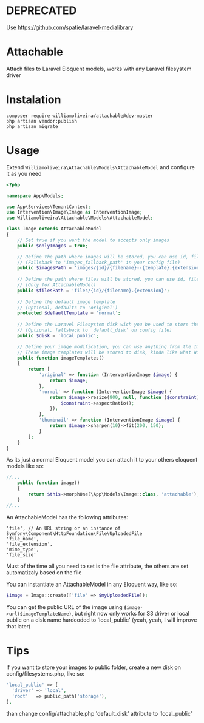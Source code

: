 # DEPRECATED
Use https://github.com/spatie/laravel-medialibrary


# Attachable
Attach files to Laravel Eloquent models, works with any Laravel filesystem driver


# Instalation

```
composer require williamoliveira/attachable@dev-master
php artisan vendor:publish
php artisan migrate
```


# Usage

Extend `Williamoliveira\Attachable\Models\AttachableModel` and configure it as you need

```php
<?php

namespace App\Models;

use App\Services\TenantContext;
use Intervention\Image\Image as InterventionImage;
use Williamoliveira\Attachable\Models\AttachableModel;

class Image extends AttachableModel
{
    // Set true if you want the model to accepts only images
    public $onlyImages = true;

    // Define the path where images will be stored, you can use id, filename, template and extension wildcards
    // (Fallsback to 'images_fallback_path' in your config file)
    public $imagesPath = 'images/{id}/{filename}--{template}.{extension}';
    
    // Define the path where files will be stored, you can use id, filename and extension wildcards
    // (Only for AttachableModel) 
    public $filesPath = 'files/{id}/{filename}.{extension}';
    
    // Define the default image template
    // (Optional, defaults to 'original') 
    protected $defaultTemplate = 'normal';
    
    // Define the Laravel Filesystem disk wich you be used to store the files
    // (Optional, fallsback to 'default_disk' on config file)
    public $disk = 'local_public';

    // Define your image modification, you can use anything from the Image Intervetion API
    // These image templates will be stored to disk, kinda like what Wordpress does, if you are familiar
    public function imageTemplates()
    {
        return [
            'original' => function (InterventionImage $image) {
                return $image;
            },
            'normal' => function (InterventionImage $image) {
                return $image->resize(800, null, function ($constraint) {
                    $constraint->aspectRatio();
                });
            },
            'thumbnail' => function (InterventionImage $image) {
                return $image->sharpen(10)->fit(200, 150);
            }
        ];
    }
}
```

As its just a normal Eloquent model you can attach it to your others eloquent models like so:

```php
//...
    public function image()
    {
        return $this->morphOne(\App\Models\Image::class, 'attachable');
    }
//...
```

An AttachableModel has the following attributes:
```
'file', // An URL string or an instance of Symfony\Component\HttpFoundation\File\UploadedFile
'file_name',
'file_extension',
'mime_type',
'file_size'
```

Must of the time all you need to set is the file attribute, the others are set automatizaly based on the file

You can instantiate an AttachableModel in any Eloquent way, like so:
```php
$image = Image::create(['file' => $myUploadedFile]);
```

You can get the public URL of the image using `$image->url($imageTemplateName)`,
but right now only works for S3 driver or local public on a disk name hardcoded to 'local_public' (yeah, yeah, I will improve that later)

# Tips

If you want to store your images to public folder, create a new disk on config/filesystems.php, like so:
```php
'local_public' => [
  'driver' => 'local',
  'root'   => public_path('storage'),
],
```
than change config/attachable.php 'default_disk' attribute to 'local_public'

